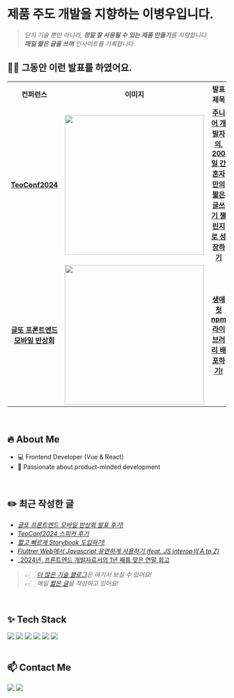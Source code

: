 # 제품 주도 개발을 지향하는 이병우입니다.

> _단지 기술 뿐만 아니라, **정말 잘 사용될 수 있는 제품 만들기**를 지향합니다._ <br>
> _**매일 짧은 글을 쓰며** 인사이트를 기록합니다._ <br>


## 🙋🏻 그동안 이런 발표를 하였어요.



<table>
  <tr>
    <th align="center">컨퍼런스</th>
    <th align="center">이미지</th>
    <th align="center">발표 제목</th>
  </tr>
  <tr>
    <td align="center">
      <a href="https://velog.io/@byungsker/TeoConf2024-%EC%8A%A4%ED%94%BC%EC%BB%A4-%ED%9B%84%EA%B8%B0-bloj8ivk">
        <strong>TeoConf2024</strong>
      </a>
    </td>
    <td align="center">
      <img src="https://github.com/user-attachments/assets/49a68125-d509-4fb1-9a51-cf59fc3bbd91" width="320">
    </td>
    <td align="center">
      <a href="https://velog.io/@byungsker/TeoConf2024-%EC%8A%A4%ED%94%BC%EC%BB%A4-%ED%9B%84%EA%B8%B0-bloj8ivk">
        <strong>
          주니어 개발자의, 200일 간 혼자만의 
          <br>
          짧은 글쓰기 챌린지로 성장하기
        </strong>
      </a>
    </td>
  </tr>
  <tr>
    <td align="center">
      <a href="https://docs.google.com/presentation/d/12GWk3F3V3TBFT_LR4hTOidEg6GQSD7FpvMjac4h8AH8/edit#slide=id.g32969f07a4b_1_0">
        <strong>
          글또 프론트엔드
          <br>
          모바일 반상회
        </strong>
      </a>
    </td>
    <td align="center">
      <img src="https://github.com/user-attachments/assets/48704176-f544-4f48-a225-9aa1eebfa64b" width="320">
    </td>
    <td align="center">
      <a href="https://docs.google.com/presentation/d/12GWk3F3V3TBFT_LR4hTOidEg6GQSD7FpvMjac4h8AH8/edit#slide=id.g32969f07a4b_1_0">
        <strong>생애 첫 npm 라이브러리 배포하기!</strong>
      </a>
    </td>
  </tr>
</table>

<br>

## 🔥 About Me
- 💻 Frontend Developer (Vue & React)
- 🚀 Passionate about product-minded development

<br>

## ✏️ 최근 작성한 글
- _[글또 프론트엔드 모바일 반상회 발표 후기!](https://velog.io/@byungsker/%EA%B8%80%EB%98%90-%ED%94%84%EB%A1%A0%ED%8A%B8%EC%97%94%EB%93%9C-%EB%AA%A8%EB%B0%94%EC%9D%BC-%EB%B0%98%EC%83%81%ED%9A%8C-%EB%B0%9C%ED%91%9C-%ED%9B%84%EA%B8%B0)_
- _[TeoConf2024 스피커 후기](https://velog.io/@byungsker/TeoConf2024-%EC%8A%A4%ED%94%BC%EC%BB%A4-%ED%9B%84%EA%B8%B0-bloj8ivk)_
- _[짧고 빠르게 Storybook 도입하기!](https://velog.io/@byungsker/%EB%82%B4-%ED%94%84%EB%A1%9C%EC%A0%9D%ED%8A%B8%EC%97%90-%EC%A7%A7%EA%B3%A0-%EB%B9%A0%EB%A5%B4%EA%B2%8C-Storybook-%EB%8F%84%EC%9E%85%ED%95%98%EA%B8%B0)_
- _[Fluttrer Web에서 Javascript 유연하게 사용하기 (feat. JS interop의 A to Z)](https://velog.io/@byungsker/Fluttrer-Web%EC%97%90%EC%84%9C-Javascript-%EC%9C%A0%EC%97%B0%ED%95%98%EA%B2%8C-%EC%82%AC%EC%9A%A9%ED%95%98%EA%B8%B0)_
-  _[2024년, 프론트엔드 개발자로서의 1년 째를 맞은 연말 회고](https://velog.io/@byungsker/2024%EB%85%84-%ED%94%84%EB%A1%A0%ED%8A%B8%EC%97%94%EB%93%9C-%EA%B0%9C%EB%B0%9C%EC%9E%90%EB%A1%9C%EC%84%9C%EC%9D%98-1%EB%85%84-%EC%A7%B8%EB%A5%BC-%EB%A7%9E%EC%9D%80-%EC%97%B0%EB%A7%90-%ED%9A%8C%EA%B3%A0)

> _👉🏻 [더 많은 기술 블로그](https://velog.io/@byungsker/posts)은 여기서 보실 수 있어요!_ <br>
> _👉🏻 매일 [짧은 글](https://www.linkedin.com/in/byungwoo-lee-98a253200/)을 작성하고 있어요!_



<br>


## ✨ Tech Stack
<div>
  <img src="https://img.shields.io/badge/Vue.js-4FC08D?style=for-the-badge&logo=Vue.js&logoColor=white">
  <img src="https://img.shields.io/badge/Flutter-02569B?style=for-the-badge&logo=Flutter&logoColor=white">
  <img src="https://img.shields.io/badge/TypeScript-blue?style=for-the-badge&logo=TypeScript&logoColor=black">
  <img src="https://img.shields.io/badge/React.js-skyblue?style=for-the-badge&logo=React&logoColor=black">
  <img src="https://img.shields.io/badge/Next.js-000000?style=for-the-badge&logo=Next.js&logoColor=white">
  <img src="https://img.shields.io/badge/Astro-FF5D01?style=for-the-badge&logo=Astro&logoColor=white">
</div>



<br>


## 📫 Contact Me

<a href="https://www.linkedin.com/in/byungwoo-lee-98a253200/" target="_blank"><img src="https://img.shields.io/badge/LinkedIn-0966c2?style=flat-square&logo=linkedin&logoColor=white"/></a>
<a href="https://velog.io/@byungsker/posts" target="_blank"><img src="https://img.shields.io/badge/Velog-20C997?style=flat-square&logo=velog&logoColor=white"/></a>
